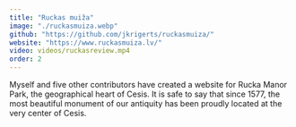 ```yaml
---
title: "Ruckas muiža"
image: "./ruckasmuiza.webp"
github: "https://github.com/jkrigerts/ruckasmuiza/"
website: "https://www.ruckasmuiza.lv/"
video: videos/ruckasreview.mp4
order: 2
---
```


Myself and five other contributors have created a website for Rucka Manor Park, the geographical heart of Cesis. It is safe to say that since 1577, the most beautiful monument of our antiquity has been proudly located at the very center of Cesis.
